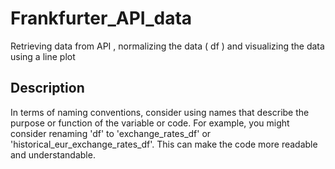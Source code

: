 # Frankfurter_API_data
Retrieving data from API , normalizing the data ( df ) and visualizing the data using a line plot

## Description
In terms of naming conventions, consider using names that describe the purpose or function of the variable or code. For example, you might consider renaming 'df' to 'exchange_rates_df' or 'historical_eur_exchange_rates_df'. This can make the code more readable and understandable.
